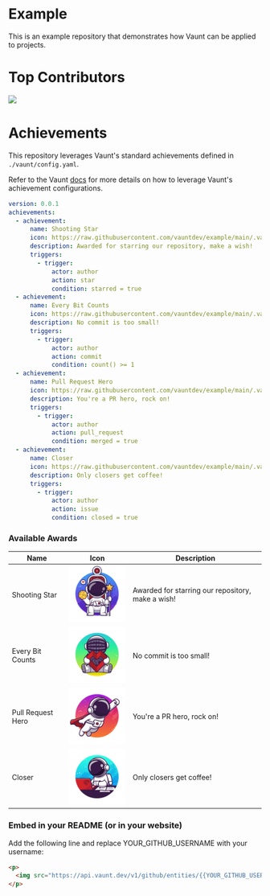 # Example
This is an example repository that demonstrates how Vaunt can be applied to projects.

# Top Contributors
<p>
  <img src="https://api.vaunt.dev/v1/github/entities/VauntDev/repositories/example/contributors?format=svg&limit=12" width="600" />
</p>

# Achievements

This repository leverages Vaunt's standard achievements defined in `./vaunt/config.yaml`.

Refer to the Vaunt [docs](https://docs.vaunt.dev) for more details on how to leverage Vaunt's achievement configurations.

```yaml
version: 0.0.1
achievements:
  - achievement:
      name: Shooting Star
      icon: https://raw.githubusercontent.com/vauntdev/example/main/.vaunt/shooting_star.png
      description: Awarded for starring our repository, make a wish!
      triggers:
        - trigger:
            actor: author
            action: star
            condition: starred = true
  - achievement:
      name: Every Bit Counts
      icon: https://raw.githubusercontent.com/vauntdev/example/main/.vaunt/every_bit_counts.png
      description: No commit is too small!
      triggers:
        - trigger:
            actor: author
            action: commit
            condition: count() >= 1
  - achievement:
      name: Pull Request Hero
      icon: https://raw.githubusercontent.com/vauntdev/example/main/.vaunt/pull_request_hero.png
      description: You're a PR hero, rock on!
      triggers:
        - trigger:
            actor: author
            action: pull_request
            condition: merged = true
  - achievement:
      name: Closer
      icon: https://raw.githubusercontent.com/vauntdev/example/main/.vaunt/closer.png
      description: Only closers get coffee!
      triggers:
        - trigger:
            actor: author
            action: issue
            condition: closed = true
```

### Available Awards

| Name | Icon | Description |
| ---- | ---- | ----------- |
| Shooting Star | <img src="https://raw.githubusercontent.com/vauntdev/example/main/.vaunt/shooting_star.png" width="150" /> | Awarded for starring our repository, make a wish! |
| Every Bit Counts | <img src="https://raw.githubusercontent.com/vauntdev/example/main/.vaunt/every_bit_counts.png" width="150" /> | No commit is too small! |
| Pull Request Hero | <img src="https://raw.githubusercontent.com/vauntdev/example/main/.vaunt/pull_request_hero.png" width="150" /> | You're a PR hero, rock on! |
| Closer| <img src="https://raw.githubusercontent.com/vauntdev/example/main/.vaunt/closer.png" width="150" /> | Only closers get coffee! |

### Embed in your README (or in your website)

Add the following line and replace YOUR_GITHUB_USERNAME with your username:

```html
<p>
  <img src="https://api.vaunt.dev/v1/github/entities/{{YOUR_GITHUB_USERNAME}}/achievements?format=svg&limit=3" width="350" />
</p>
```
